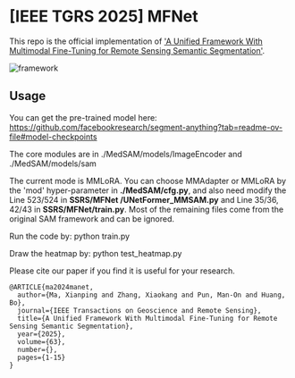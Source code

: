 # [IEEE TGRS 2025] MFNet

This repo is the official implementation of ['A Unified Framework With Multimodal Fine-Tuning for Remote Sensing Semantic Segmentation'](https://ieeexplore.ieee.org/abstract/document/11063320).

![framework](https://github.com/sstary/SSRS/blob/main/docs/MFNet.png)

## Usage
You can get the pre-trained model here: https://github.com/facebookresearch/segment-anything?tab=readme-ov-file#model-checkpoints

The core modules are in ./MedSAM/models/ImageEncoder and ./MedSAM/models/sam

The current mode is MMLoRA. You can choose MMAdapter or MMLoRA by the 'mod' hyper-parameter in **./MedSAM/cfg.py**, and also need modify the Line 523/524 in **SSRS/MFNet
/UNetFormer_MMSAM.py** and Line 35/36, 42/43 in **SSRS/MFNet/train.py**. Most of the remaining files come from the original SAM framework and can be ignored.


Run the code by: python train.py

Draw the heatmap by: python test_heatmap.py

Please cite our paper if you find it is useful for your research.

```
@ARTICLE{ma2024manet,
  author={Ma, Xianping and Zhang, Xiaokang and Pun, Man-On and Huang, Bo},
  journal={IEEE Transactions on Geoscience and Remote Sensing}, 
  title={A Unified Framework With Multimodal Fine-Tuning for Remote Sensing Semantic Segmentation}, 
  year={2025},
  volume={63},
  number={},
  pages={1-15}
}
  ```
